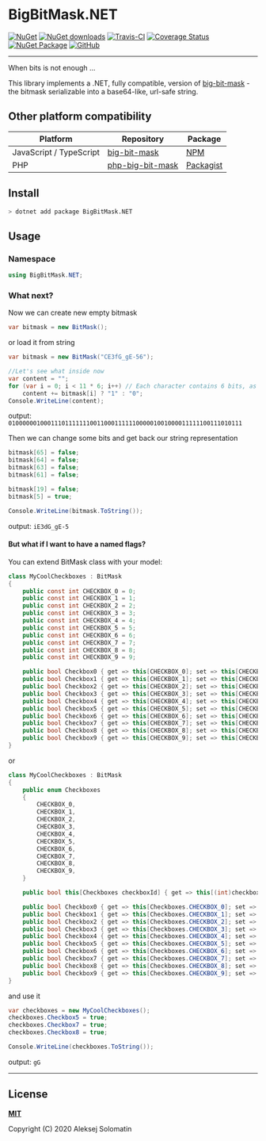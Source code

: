 [nuget-icon]:           https://img.shields.io/nuget/v/BigBitMask.NET.svg
[nuget-downloads-icon]: https://img.shields.io/nuget/dt/BigBitMask.NET.svg
[nuget-url]:            https://www.nuget.org/packages/BigBitMask.NET/

[test-icon]:            https://travis-ci.com/ASolomatin/BigBitMask.NET.svg?branch=master
[test-url]:             https://travis-ci.com/ASolomatin/BigBitMask.NET

[coverage-icon]:        https://coveralls.io/repos/github/ASolomatin/BigBitMask.NET/badge.svg?branch=master
[coverage-url]:         https://coveralls.io/github/ASolomatin/BigBitMask.NET

[packaging-icon]:       https://github.com/ASolomatin/BigBitMask.NET/workflows/publish%20to%20nuget/badge.svg
[packaging-url]:        https://github.com/ASolomatin/BigBitMask.NET/actions?query=workflow%3A%22publish+to+nuget%22

[license-icon]:         https://img.shields.io/github/license/ASolomatin/BigBitMask.NET
[license-url]:          https://github.com/ASolomatin/BigBitMask.NET/blob/master/LICENSE

# BigBitMask.NET

[![NuGet][nuget-icon]][nuget-url]
[![NuGet downloads][nuget-downloads-icon]][nuget-url]
[![Travis-CI][test-icon]][test-url]
[![Coverage Status][coverage-icon]][coverage-url]
[![NuGet Package][packaging-icon]][packaging-url]
[![GitHub][license-icon]][license-url]

----------------------------------------

When bits is not enough ...

This library implements a .NET, fully compatible, version of [big-bit-mask](https://github.com/ASolomatin/big-bit-mask) - the bitmask serializable into a base64-like, url-safe string.

## Other platform compatibility

| Platform | Repository | Package |
|-|-|-|
| JavaScript / TypeScript | [big-bit-mask](https://github.com/ASolomatin/big-bit-mask) | [NPM](https://www.npmjs.com/package/big-bit-mask) |
| PHP | [php-big-bit-mask](https://github.com/ASolomatin/php-big-bit-mask) | [Packagist](https://packagist.org/packages/asolomatin/php-big-bit-mask) |

## Install
```sh
> dotnet add package BigBitMask.NET
```

## Usage

### Namespace
```cs
using BigBitMask.NET;
```

### What next?

Now we can create new empty bitmask
```cs
var bitmask = new BitMask();
```
or load it from string
```cs
var bitmask = new BitMask("CE3fG_gE-56");

//Let's see what inside now
var content = "";
for (var i = 0; i < 11 * 6; i++) // Each character contains 6 bits, as in base64
    content += bitmask[i] ? "1" : "0";
Console.WriteLine(content);
```
output: `010000001000111011111110011000111111000001001000011111100111010111`

Then we can change some bits and get back our string representation
```cs
bitmask[65] = false;
bitmask[64] = false;
bitmask[63] = false;
bitmask[61] = false;

bitmask[19] = false;
bitmask[5] = true;

Console.WriteLine(bitmask.ToString());
```
output: `iE3dG_gE-5`

#### But what if I want to have a named flags?

You can extend BitMask class with your model:
```cs
class MyCoolCheckboxes : BitMask
{
    public const int CHECKBOX_0 = 0;
    public const int CHECKBOX_1 = 1;
    public const int CHECKBOX_2 = 2;
    public const int CHECKBOX_3 = 3;
    public const int CHECKBOX_4 = 4;
    public const int CHECKBOX_5 = 5;
    public const int CHECKBOX_6 = 6;
    public const int CHECKBOX_7 = 7;
    public const int CHECKBOX_8 = 8;
    public const int CHECKBOX_9 = 9;

    public bool Checkbox0 { get => this[CHECKBOX_0]; set => this[CHECKBOX_0] = value; }
    public bool Checkbox1 { get => this[CHECKBOX_1]; set => this[CHECKBOX_1] = value; }
    public bool Checkbox2 { get => this[CHECKBOX_2]; set => this[CHECKBOX_2] = value; }
    public bool Checkbox3 { get => this[CHECKBOX_3]; set => this[CHECKBOX_3] = value; }
    public bool Checkbox4 { get => this[CHECKBOX_4]; set => this[CHECKBOX_4] = value; }
    public bool Checkbox5 { get => this[CHECKBOX_5]; set => this[CHECKBOX_5] = value; }
    public bool Checkbox6 { get => this[CHECKBOX_6]; set => this[CHECKBOX_6] = value; }
    public bool Checkbox7 { get => this[CHECKBOX_7]; set => this[CHECKBOX_7] = value; }
    public bool Checkbox8 { get => this[CHECKBOX_8]; set => this[CHECKBOX_8] = value; }
    public bool Checkbox9 { get => this[CHECKBOX_9]; set => this[CHECKBOX_9] = value; }
}
```

or

```cs
class MyCoolCheckboxes : BitMask
{
    public enum Checkboxes
    {
        CHECKBOX_0,
        CHECKBOX_1,
        CHECKBOX_2,
        CHECKBOX_3,
        CHECKBOX_4,
        CHECKBOX_5,
        CHECKBOX_6,
        CHECKBOX_7,
        CHECKBOX_8,
        CHECKBOX_9,
    }

    public bool this[Checkboxes checkboxId] { get => this[(int)checkboxId]; set => this[(int)checkboxId] = value; }

    public bool Checkbox0 { get => this[Checkboxes.CHECKBOX_0]; set => this[Checkboxes.CHECKBOX_0] = value; }
    public bool Checkbox1 { get => this[Checkboxes.CHECKBOX_1]; set => this[Checkboxes.CHECKBOX_1] = value; }
    public bool Checkbox2 { get => this[Checkboxes.CHECKBOX_2]; set => this[Checkboxes.CHECKBOX_2] = value; }
    public bool Checkbox3 { get => this[Checkboxes.CHECKBOX_3]; set => this[Checkboxes.CHECKBOX_3] = value; }
    public bool Checkbox4 { get => this[Checkboxes.CHECKBOX_4]; set => this[Checkboxes.CHECKBOX_4] = value; }
    public bool Checkbox5 { get => this[Checkboxes.CHECKBOX_5]; set => this[Checkboxes.CHECKBOX_5] = value; }
    public bool Checkbox6 { get => this[Checkboxes.CHECKBOX_6]; set => this[Checkboxes.CHECKBOX_6] = value; }
    public bool Checkbox7 { get => this[Checkboxes.CHECKBOX_7]; set => this[Checkboxes.CHECKBOX_7] = value; }
    public bool Checkbox8 { get => this[Checkboxes.CHECKBOX_8]; set => this[Checkboxes.CHECKBOX_8] = value; }
    public bool Checkbox9 { get => this[Checkboxes.CHECKBOX_9]; set => this[Checkboxes.CHECKBOX_9] = value; }
}
```

and use it

```cs
var checkboxes = new MyCoolCheckboxes();
checkboxes.Checkbox5 = true;
checkboxes.Checkbox7 = true;
checkboxes.Checkbox8 = true;

Console.WriteLine(checkboxes.ToString());
```

output: `gG`

----------------------------------------

## License

**[MIT][license-url]**

Copyright (C) 2020 Aleksej Solomatin